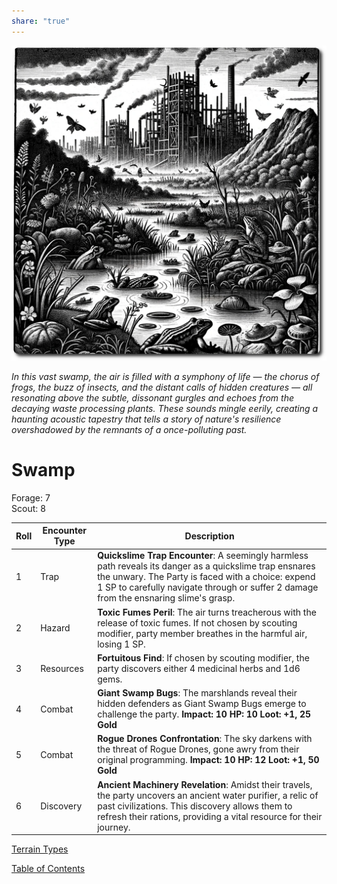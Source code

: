 ```yaml
---
share: "true"
---
```


![swamp](./swamp.png)    
    
*In this vast swamp, the air is filled with a symphony of life — the chorus of frogs, the buzz of insects, and the distant calls of hidden creatures — all resonating above the subtle, dissonant gurgles and echoes from the decaying waste processing plants. These sounds mingle eerily, creating a haunting acoustic tapestry that tells a story of nature's resilience overshadowed by the remnants of a once-polluting past.*    
    
# Swamp    
    
Forage: 7    
Scout: 8    

| Roll | Encounter Type | Description |
| ---- | ---- | ---- |
| 1 | Trap | **Quickslime Trap Encounter**: A seemingly harmless path reveals its danger as a quickslime trap ensnares the unwary. The Party is faced with a choice: expend 1 SP to carefully navigate through or suffer 2 damage from the ensnaring slime's grasp. |
| 2 | Hazard | **Toxic Fumes Peril**: The air turns treacherous with the release of toxic fumes. If not chosen by scouting modifier, party member breathes in the harmful air, losing 1 SP. |
| 3 | Resources | **Fortuitous Find**: If chosen by scouting modifier, the party discovers either 4 medicinal herbs and 1d6 gems. |
| 4 | Combat | **Giant Swamp Bugs**: The marshlands reveal their hidden defenders as Giant Swamp Bugs emerge to challenge the party. **Impact: 10 HP: 10 Loot: +1, 25 Gold** |
| 5 | Combat | **Rogue Drones Confrontation**: The sky darkens with the threat of Rogue Drones, gone awry from their original programming. **Impact: 10 HP: 12 Loot: +1, 50 Gold** |
| 6 | Discovery | **Ancient Machinery Revelation**: Amidst their travels, the party uncovers an ancient water purifier, a relic of past civilizations. This discovery allows them to refresh their rations, providing a vital resource for their journey. |

[Terrain Types](./Terrain-Types.html)    
    
[Table of Contents](./Table-of-Contents.html)    
